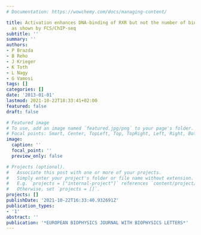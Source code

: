 ```yaml
---
# Documentation: https://wowchemy.com/docs/managing-content/

title: Activation enhances DNA-binding of RXR but not the number of binding sites
  as shown by FCS/ChIP-seq
subtitle: ''
summary: ''
authors:
- P Brazda
- B Reho
- J Krieger
- K Toth
- L Nagy
- G Vamosi
tags: []
categories: []
date: '2013-01-01'
lastmod: 2021-10-22T18:33:41+02:00
featured: false
draft: false

# Featured image
# To use, add an image named `featured.jpg/png` to your page's folder.
# Focal points: Smart, Center, TopLeft, Top, TopRight, Left, Right, BottomLeft, Bottom, BottomRight.
image:
  caption: ''
  focal_point: ''
  preview_only: false

# Projects (optional).
#   Associate this post with one or more of your projects.
#   Simply enter your project's folder or file name without extension.
#   E.g. `projects = ["internal-project"]` references `content/project/deep-learning/index.md`.
#   Otherwise, set `projects = []`.
projects: []
publishDate: '2021-10-22T16:33:40.932691Z'
publication_types:
- '1'
abstract: ''
publication: '*EUROPEAN BIOPHYSICS JOURNAL WITH BIOPHYSICS LETTERS*'
---
```

